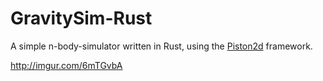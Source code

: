 # GravitySim-Rust
A simple n-body-simulator written in Rust, using the [Piston2d](http://www.piston.rs/) framework.

http://imgur.com/6mTGvbA

